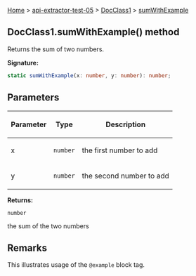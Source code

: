 [Home](./index) &gt; [api-extractor-test-05](./api-extractor-test-05.md) &gt; [DocClass1](./api-extractor-test-05.docclass1.md) &gt; [sumWithExample](./api-extractor-test-05.docclass1.sumwithexample.md)

## DocClass1.sumWithExample() method

Returns the sum of two numbers.

<b>Signature:</b>

```typescript
static sumWithExample(x: number, y: number): number;
```

## Parameters

|  <p>Parameter</p> | <p>Type</p> | <p>Description</p> |
|  --- | --- | --- |
|  <p>x</p> | <p>`number`</p> | <p>the first number to add</p> |
|  <p>y</p> | <p>`number`</p> | <p>the second number to add</p> |

<b>Returns:</b>

`number`

the sum of the two numbers

## Remarks

This illustrates usage of the `@example` block tag.

